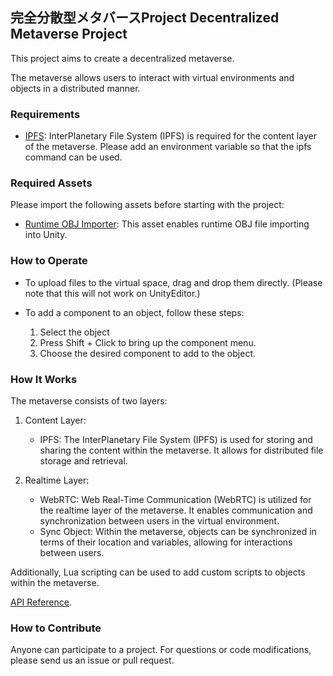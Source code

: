 ## 完全分散型メタバースProject Decentralized Metaverse Project

This project aims to create a decentralized metaverse. 

The metaverse allows users to interact with virtual environments and objects in a distributed manner.

### Requirements

- [IPFS](https://docs.ipfs.tech/install/): InterPlanetary File System (IPFS) is required for the content layer of the metaverse. Please add an environment variable so that the ipfs command can be used.

### Required Assets

Please import the following assets before starting with the project:

- [Runtime OBJ Importer](https://assetstore.unity.com/packages/tools/modeling/runtime-obj-importer-49547): This asset enables runtime OBJ file importing into Unity.

### How to Operate

- To upload files to the virtual space, drag and drop them directly. (Please note that this will not work on UnityEditor.)

- To add a component to an object, follow these steps:
  1. Select the object
  2. Press Shift + Click to bring up the component menu.
  3. Choose the desired component to add to the object.

### How It Works

The metaverse consists of two layers:

1. Content Layer:
   - IPFS: The InterPlanetary File System (IPFS) is used for storing and sharing the content within the metaverse. It allows for distributed file storage and retrieval.

2. Realtime Layer:
   - WebRTC: Web Real-Time Communication (WebRTC) is utilized for the realtime layer of the metaverse. It enables communication and synchronization between users in the virtual environment.
   - Sync Object: Within the metaverse, objects can be synchronized in terms of their location and variables, allowing for interactions between users.

Additionally, Lua scripting can be used to add custom scripts to objects within the metaverse. 

[API Reference](docs/api_reference.md).

### How to Contribute
Anyone can participate to a project.
For questions or code modifications, please send us an issue or pull request.
